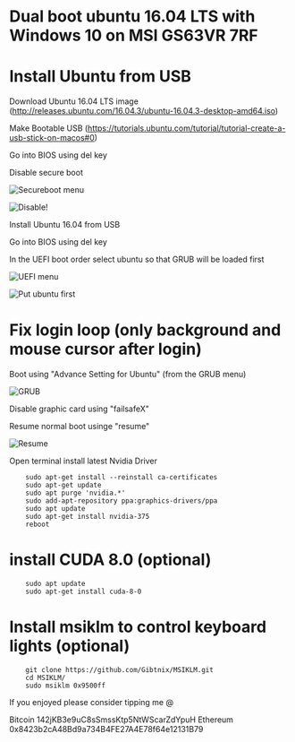 # Dual boot ubuntu 16.04 LTS with Windows 10 on MSI GS63VR 7RF 

# Install Ubuntu from USB

Download Ubuntu 16.04 LTS image (http://releases.ubuntu.com/16.04.3/ubuntu-16.04.3-desktop-amd64.iso)

Make Bootable USB (https://tutorials.ubuntu.com/tutorial/tutorial-create-a-usb-stick-on-macos#0)

Go into BIOS using del key

Disable secure boot

![Secureboot menu](https://i.imgur.com/6FpkOUu.jpg)

![Disable!](https://i.imgur.com/3UIbmSv.jpg)

Install Ubuntu 16.04 from USB

Go into BIOS using del key

In the UEFI boot order select ubuntu so that GRUB will be loaded first


![UEFI menu](https://i.imgur.com/xFfJTmK.jpg)

![Put ubuntu first](https://i.imgur.com/kePjbXu.jpg)

# Fix login loop (only background and mouse cursor after login)

Boot using "Advance Setting for Ubuntu" (from the GRUB menu)

![GRUB](https://i.imgur.com/CbvJyyI.jpg)

Disable graphic card using "failsafeX"

Resume normal boot usinge "resume"

![Resume](https://i.imgur.com/K3qpfqG.png)


Open terminal install latest Nvidia Driver

		sudo apt-get install --reinstall ca-certificates
		sudo apt-get update
		sudo apt purge 'nvidia.*'
		sudo add-apt-repository ppa:graphics-drivers/ppa
		sudo apt update
		sudo apt-get install nvidia-375
		reboot

# install CUDA 8.0 (optional)

		sudo apt update
		sudo apt-get install cuda-8-0

# Install msiklm to control keyboard lights (optional)

		git clone https://github.com/Gibtnix/MSIKLM.git
		cd MSIKLM/
		sudo msiklm 0x9500ff

If you enjoyed please consider tipping me @

​Bitcoin 142jKB3e9uC8sSmssKtp5NtWScarZdYpuH
Ethereum ​0x8423b2cA48Bd9a734B4FE27A4E78f64e12131B79​
